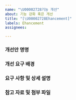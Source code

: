 ```yaml
---
name: "\U00002728️기능 개선"
about: 기능 강화 혹은 개선
title: "[\U00002728️Ehancement]"
labels: Ehancement
assignees: 

---
```


### 개선안 명명

### 개선 요구 배경

### 요구 사항 및 상세 설명

### 참고 자료 및 첨부 파일